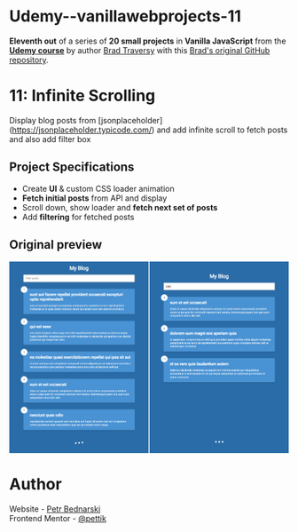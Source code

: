 # Udemy--vanillawebprojects-11

**Eleventh out** of a series of **20 small projects** in **Vanilla JavaScript** from the [**Udemy course**](https://www.udemy.com/course/web-projects-with-vanilla-javascript/) by author [Brad Traversy](https://www.traversymedia.com/) with this [Brad's original GitHub repository](https://github.com/bradtraversy/vanillawebprojects).

# 11: Infinite Scrolling

Display blog posts from [jsonplaceholder] (https://jsonplaceholder.typicode.com/) and add infinite scroll to fetch posts and also add filter box

## Project Specifications

- Create **UI** & custom CSS loader animation
- **Fetch initial posts** from API and display
- Scroll down, show loader and **fetch next set of posts**
- Add **filtering** for fetched posts


## Original preview

<div style="margin-bottom:30px;text-align:center;display:flex; flex-direction:column;justify-content:center;" >
    <img src="./img/11_preview.png" alt="Original preview">
</div>

<!-- 
## My solution preview

<div style="text-align:center;display:flex; flex-direction:column;justify-content:center;" >
    <img style="margin-bottom:10px" src="./img/my-solution-preview.png" alt="My solution preview">
</div>


## My solution features

- Custom **UI/UX design**
- Converted to **Czech currency and formatting** 

-->


# Author

Website - [Petr Bednarski](https://github.com/pettik) <br>
Frontend Mentor - [@pettik](https://www.frontendmentor.io/profile/pettik)
